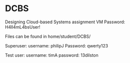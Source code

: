 # DCBS
Designing Cloud-based Systems assignment
VM Password: H4ll4mL4bsUser!

Files can be found in home/student/DCBS/


Superuser:
username: philipJ
Password: qwerty123

Test user:
username: timA
password: 13dilston
